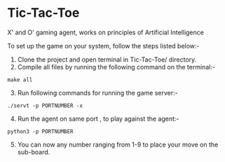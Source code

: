 # Tic-Tac-Toe
X' and O' gaming agent, works on principles of Artificial Intelligence

To set up the game on your system, follow the steps listed below:-

1. Clone the project and open terminal in Tic-Tac-Toe/ directory.
2. Compile all files by running the following command on the terminal:-

```
make all

```

3. Run following commands for running the game server:-
```
./servt -p PORTNUMBER -x

```
4. Run the agent on same port , to play against the agent:-

```
python3 -p PORTNUMBER

```
5. You can now any number ranging from 1-9 to place your move on the sub-board.
